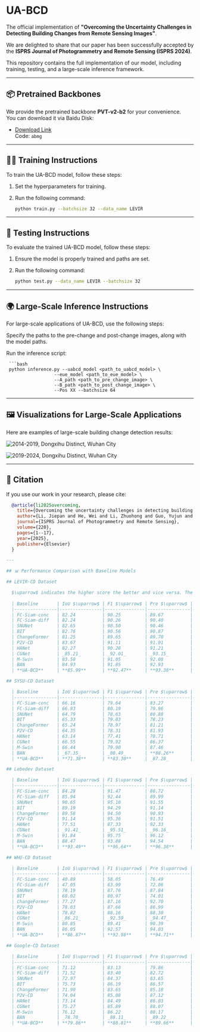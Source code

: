 # UA-BCD

The official implementation of **"Overcoming the Uncertainty Challenges in Detecting Building Changes from Remote Sensing Images"**.

We are delighted to share that our paper has been successfully accepted by the **ISPRS Journal of Photogrammetry and Remote Sensing (ISPRS 2024)**.

This repository contains the full implementation of our model, including training, testing, and a large-scale inference framework.

---

## 📦 Pretrained Backbones

We provide the pretrained backbone **PVT-v2-b2** for your convenience.  
You can download it via Baidu Disk:

- [Download Link](https://pan.baidu.com/s/16sA3ZejzcItAWa2JE1G6vg?pwd=abmg)  
  Code: `abmg`

---

## 🏋️‍♀️ Training Instructions

To train the UA-BCD model, follow these steps:

1. Set the hyperparameters for training.
2. Run the following command:

   ```bash
   python train.py --batchsize 32 --data_name LEVIR
   
---

## 🧪 Testing Instructions

To evaluate the trained UA-BCD model, follow these steps:

1. Ensure the model is properly trained and paths are set.
2. Run the following command:

   ```bash
   python test.py --data_name LEVIR --batchsize 32

---

## 🌍 Large-Scale Inference Instructions

For large-scale applications of UA-BCD, use the following steps:

Specify the paths to the pre-change and post-change images, along with the model paths.

Run the inference script:

     ```bash
     python inference.py --uabcd_model <path_to_uabcd_model> \
                      --eue_model <path_to_eue_model> \
                      --A_path <path_to_pre_change_image> \
                      --B_path <path_to_post_change_image> \
                      --Pos XX --batchsize 64
---

## 🖼️ Visualizations for Large-Scale Applications


Here are examples of large-scale building change detection results:

![2014-2019, Dongxihu Distinct, Wuhan City](2014_2019.png)

![2019-2024, Dongxihu Distinct, Wuhan City](2019_2024.png)

---

## 📜 Citation

If you use our work in your research, please cite:

  ```bibtex
    @article{li2025overcoming,
      title={Overcoming the uncertainty challenges in detecting building changes from remote sensing images},
      author={Li, Jiepan and He, Wei and Li, Zhuohong and Guo, Yujun and Zhang, Hongyan},
      journal={ISPRS Journal of Photogrammetry and Remote Sensing},
      volume={220},
      pages={1--17},
      year={2025},
      publisher={Elsevier}
    }
  
---

## 📊 Performance Comparison with Baseline Models

  ## LEVIR-CD Dataset
  
    $\uparrow$ indicates the higher score the better and vice versa. The best score for each metric is marked in **bold**. 
    
    | Baseline       | IoU $\uparrow$ | F1 $\uparrow$ | Pre $\uparrow$ | Recall $\uparrow$ |
    |----------------|----------------|---------------|----------------|-------------------|
    | FC-Siam-conc   | 82.24          | 90.25         | 89.67          | 90.84             |
    | FC-Siam-diff   | 82.24          | 90.26         | 90.40          | 90.11             |
    | SNUNet         | 82.65          | 90.50         | 90.46          | 90.54             |
    | BIT            | 82.76          | 90.56         | 90.87          | 90.26             |
    | ChangeFormer   | 81.25          | 89.65         | 89.70          | 89.61             |
    | P2V-CD         | 83.67          | 91.11         | 91.01          | _91.21_           |
    | HANet          | 82.27          | 90.28         | 91.21          | 89.36             |
    | CGNet          | _85.21_        | _92.01_       | _93.15_        | 90.90             |
    | M-Swin         | 83.58          | 91.05         | 92.08          | 90.05             |
    | BAN            | 84.93          | 91.85         | 92.93          | 90.89             |
    | **UA-BCD**     | **85.99**      | **92.47**     | **93.38**      | **91.57**         |
  
  ## SYSU-CD Dataset
  
    | Baseline       | IoU $\uparrow$ | F1 $\uparrow$ | Pre $\uparrow$ | Recall $\uparrow$ |
    |----------------|----------------|---------------|----------------|-------------------|
    | FC-Siam-conc   | 66.16          | 79.64         | 83.27          | 76.31             |
    | FC-Siam-diff   | 66.93          | 80.19         | 79.96          | **80.42**         |
    | SNUNet         | 64.79          | 78.63         | 80.88          | 76.50             |
    | BIT            | 65.33          | 79.03         | 78.23          | 79.84             |
    | ChangeFormer   | 65.24          | 78.97         | 81.21          | 76.84             |
    | P2V-CD         | 64.35          | 78.31         | 81.93          | 74.99             |
    | HANet          | 63.14          | 77.41         | 78.71          | 76.14             |
    | CGNet          | 66.55          | 79.92         | 86.37          | 74.37             |
    | M-Swin         | 66.44          | 79.90         | 87.46          | 73.55             |
    | BAN            | _67.35_        | _80.49_       | **88.26**      | 73.97             |
    | **UA-BCD**     | **71.38**      | **83.30**     | _87.28_        | _79.66_           |
  
  ## Lebedev Dataset
  
    | Baseline       | IoU $\uparrow$ | F1 $\uparrow$ | Pre $\uparrow$ | Recall $\uparrow$ |
    |----------------|----------------|---------------|----------------|-------------------|
    | FC-Siam-conc   | 84.28          | 91.47         | 88.72          | 94.40             |
    | FC-Siam-diff   | 85.94          | 92.44         | 89.99          | 95.02             |
    | SNUNet         | 90.65          | 95.10         | 91.55          | _98.93_           |
    | BIT            | 89.19          | 94.29         | 91.14          | 97.66             |
    | ChangeFormer   | 89.58          | 94.50         | 90.93          | 98.37             |
    | P2V-CD         | 91.14          | 95.36         | 91.51          | **99.56**         |
    | HANet          | 77.51          | 87.33         | 92.33          | 82.85             |
    | CGNet          | _91.41_        | _95.51_       | _96.16_        | 94.48             |
    | M-Swin         | 91.84          | 95.75         | 96.12          | 95.38             |
    | BAN            | 88.47          | 93.88         | 94.54          | 93.23             |
    | **UA-BCD**     | **93.49**      | **96.64**     | **96.38**      | 96.90             |
  
  ## WHU-CD Dataset
  
    | Baseline       | IoU $\uparrow$ | F1 $\uparrow$ | Pre $\uparrow$ | Recall $\uparrow$ |
    |----------------|----------------|---------------|----------------|-------------------|
    | FC-Siam-conc   | 40.89          | 58.05         | 76.49          | 46.77             |
    | FC-Siam-diff   | 47.05          | 63.99         | 72.06          | 57.55             |
    | SNUNet         | 78.19          | 87.76         | 87.84          | 87.68             |
    | BIT            | 68.02          | 80.97         | 74.01          | 89.37             |
    | ChangeFormer   | 77.27          | 87.16         | 92.70          | 82.28             |
    | P2V-CD         | 78.03          | 87.66         | 86.99          | 88.33             |
    | HANet          | 78.82          | 88.16         | 88.30          | 88.01             |
    | CGNet          | _86.21_        | _92.59_       | _94.47_        | 90.79             |
    | M-Swin         | 80.85          | 89.41         | 90.39          | 88.45             |
    | BAN            | 86.05          | 92.57         | 94.03          | _91.15_           |
    | **UA-BCD**     | **86.87**      | **92.98**     | **94.71**      | **91.30**         |
  
  ## Google-CD Dataset
  
    | Baseline       | IoU $\uparrow$ | F1 $\uparrow$ | Pre $\uparrow$ | Recall $\uparrow$ |
    |----------------|----------------|---------------|----------------|-------------------|
    | FC-Siam-conc   | 71.12          | 83.13         | 79.86          | 86.67             |
    | FC-Siam-diff   | 71.52          | 83.40         | 82.72          | 84.08             |
    | SNUNet         | 72.97          | 84.37         | 83.65          | 85.11             |
    | BIT            | 75.73          | 86.19         | 86.57          | 85.81             |
    | ChangeFormer   | 71.90          | 83.65         | 85.18          | 82.18             |
    | P2V-CD         | 74.04          | 85.08         | 87.12          | 83.14             |
    | HANet          | 73.14          | 84.49         | 86.03          | 83.00             |
    | CGNet          | 75.27          | 85.89         | 88.07          | 83.82             |
    | M-Swin         | 76.12          | 86.22         | 88.17          | 84.35             |
    | BAN            | _78.70_        | _88.11_       | _89.22_        | _87.02_           |
    | **UA-BCD**     | **79.86**      | **88.81**     | **89.66**      | **87.97**         |


